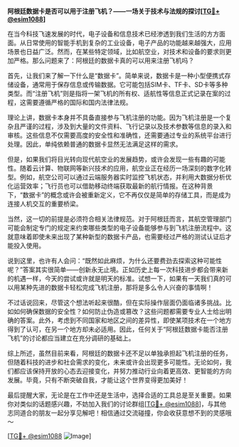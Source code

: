 **阿根廷数据卡是否可以用于注册飞机？——一场关于技术与法规的探讨[[TG💪+ @esim1088](https://t.me/s/esim1088)]**

在当今科技飞速发展的时代，电子设备和信息技术已经渗透到我们生活的方方面面。从日常使用的智能手机到复杂的工业设备，电子产品的功能越来越强大，应用场景也日益广泛。然而，在某些特定领域，比如航空业，对技术和设备的要求则更加严格。那么问题来了：阿根廷的数据卡真的可以用来注册飞机吗？

首先，让我们来了解一下什么是“数据卡”。简单来说，数据卡是一种小型便携式存储设备，通常用于保存信息或传输数据。它可能包括SIM卡、TF卡、SD卡等多种类型。而“注册飞机”则是指将一架飞机的所有权、适航性等信息正式记录在案的过程，这需要遵循严格的国际和国内法律法规。

理论上讲，数据卡本身并不具备直接参与飞机注册的功能。因为飞机注册是一个复杂且严谨的过程，涉及到大量的文件资料、飞行记录以及技术参数等信息的录入和审核。这些信息不仅需要高度的安全性和准确性，还需要通过专业的系统平台进行处理。因此，单纯依赖普通的数据卡显然无法满足这样的需求。

但是，如果我们将目光转向现代航空业的发展趋势，或许会发现一些有趣的可能性。随着云计算、物联网等新兴技术的应用，航空业正在经历一场深刻的数字化转型。例如，航空公司可以通过云端服务器实时监控飞机状态，并利用大数据分析优化运营效率；飞行员也可以借助移动终端获取最新的航行情报。在这种背景下，“数据卡”的概念或许会被重新定义，它不再仅仅是简单的存储工具，而是成为连接人机交互的重要桥梁。

当然，这一切的前提是必须符合相关法律规范。对于阿根廷而言，其航空管理部门可能会制定专门的规定来约束哪些类型的电子设备能够参与到飞机注册流程中。这就意味着即使未来出现了某种新型的数据卡产品，也需要经过严格的测试认证后才能投入使用。

说到这里，也许有人会问：“既然如此麻烦，为什么还要费劲去探索这种可能性呢？”答案其实很简单——创新永无止境。正如历史上每一次科技进步都会带来新的机遇一样，今天的尝试或许就是明天的标准。试想一下，如果有一天我们真的可以用某种先进的数据卡轻松完成飞机注册，那将是多么令人兴奋的事情啊！

不过话说回来，尽管这个想法听起来很酷，但在实际操作层面仍面临诸多挑战。比如如何确保数据的安全性？如何防止伪造或篡改？这些问题都需要专业人士给出明确的答案。此外，考虑到不同国家和地区之间的差异性，即使某项技术在一个地方得到了认可，在另一个地方却未必适用。因此，任何关于“阿根廷数据卡能否注册飞机”的讨论都应当建立在充分调研的基础上。

综上所述，虽然目前来看，阿根廷的数据卡还不足以单独承担起飞机注册的任务，但随着科技的进步和社会需求的变化，未来或许会出现更多可能性。无论如何，我们都应该保持开放的心态去迎接变化，并努力推动行业向着更高效、更智能的方向发展。毕竟，只有不断突破自我，才能让这个世界变得更加美好！

最后提醒大家，无论是在工作中还是生活中，选择合适的工具总是至关重要。如果你对类似的话题感兴趣，不妨加入我们的讨论群组[[TG💪+ @esim1088](https://t.me/s/esim1088)]，与其他志同道合的朋友一起分享见解吧！相信通过交流碰撞，你会收获意想不到的灵感哦～

[[TG💪+ @esim1088](https://t.me/s/esim1088) ![Image](https://i.postimg.cc/4NQfJmqS/Snipaste-2025-05-13-00-14-12.png)]